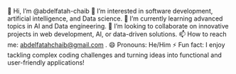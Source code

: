 👋 Hi, I’m @abdelfatah-chaib
👀 I’m interested in software development, artificial intelligence, and Data science.
🌱 I’m currently learning advanced topics in AI and Data engineering.
💞️ I’m looking to collaborate on innovative projects in web development, AI, or data-driven solutions.
📫 How to reach me: abdelfatahchaib@gmail.com .
😄 Pronouns: He/Him
⚡ Fun fact: I enjoy tackling complex coding challenges and turning ideas into functional and user-friendly applications!
<!---
abdelfatah-chaib/abdelfatah-chaib is a ✨ special ✨ repository because its `README.md` (this file) appears on your GitHub profile.
You can click the Preview link to take a look at your changes.
--->
